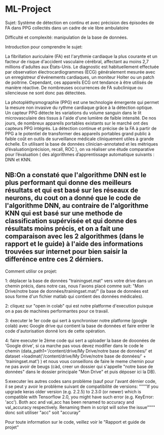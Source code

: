 # ML-Project
Sujet: Système de détection en continu et avec précision des épisodes de FA dans PPG collectés dans un cadre de vie libre ambulatoire


Difficulté et complexité: manipulation de la base de données.


Introduction pour comprendre le sujet:

La fibrillation auriculaire (FA) est l'arythmie cardiaque la plus courante et un facteur de risque d'accident vasculaire cérébral, affectant au moins 2,7 millions d'adultes aux États-Unis. Le diagnostic est habituellement effectuée par observation électrocardiogrammes (ECG) généralement mesurée avec un enregistreur d'événements cardiaques, un moniteur Holter ou un patch de poitrine. Cependant, ces appareils ECG ont tendance à être utilisés de manière réactive. De nombreuses occurrences de FA subclinique ou silencieuse ne sont donc pas détectées.


La photopléthysmographie (PPG) est une technologie émergente qui permet la mesure non invasive du rythme cardiaque grâce à la détection optique. Un capteur PPG détecte les variations du volume sanguin dans le lit microvasculaire des tissus à l'aide d'une lumière de faible intensité. De nos jours, de nombreux appareils portables existants sur le marché ont des capteurs PPG intégrés. La détection continue et précise de la FA à partir de PPG a le potentiel de transformer des appareils portables grand public à faible coût en outils de surveillance médicale cliniquement utiles à grande échelle. En utilisant la base de données clinician-annotated et les métriques d’évaluation(précision, recall, ROC ), on va réaliser une étude comparative pour l’évaluation ( des algorithmes d’apprentissage automatique suivants : DNN et KNN.



## NB:On a constaté que l'algorithme DNN est le plus performant qui donne des meilleurs résultats et qui est basé sur les réseaux de neurons, du cout on a donné que le code de l'algorithme DNN, au contraire de l'algorithme KNN qui est basé sur une methode de classification supérvisée et qui donne des résultats moins précis, et on a fait une comparaison avec les 2 algorithmes (dans le rapport et le guide) à l'aide des informations trouvées sur internet pour bien saisir la differénce entre ces 2 dérniers.


Comment utilisr ce projet:

1: déplacer la base de données "trainingset.mat" vers votre drive dans un chemin précis, dans notre cas, nous l'avons placé comme suit: "Mon Drive/notre base de données/trainingset.mat/" (la base de données est sous forme d'un fichier matlab qui contient des données médicales).


2: cliquez sur "open in colab" qui est notre platforme d'execution puisque on a pas de machines performantes pour ce travail.


3: éxecuter le 1er code qui sert à synchroniser notre platforme (google colab) avec Google drive qui contient la base de données et faire entrer le code d'autorisation donné lors de cette opération.


4: faire executer le 2ème code qui sert a uploader la base de dooonées de 'Google drive', si ca marche pas vous devez modifier dans le code le chemin (data_path1='/content/drive/My Drive/notre base de données/' et dataset =loadmat('/content/drive/My Drive/notre base de données/' + 'trainingset.mat') ) et nous vous conseillons de faire le meme chemin pour ne pas avoir de beugs (càd, creer un dossier qui s'appelle "notre base de données" dans le dossier principale "Mon Drive" et puis déposer ici la DB).



5:executer les autres codes sans problème (sauf pour l'avant dérnier code, il se peut y avoir le problème suivant de compatibilité de versions: """"If you upgrade keras older version (e.g. 2.2.5) to 2.3.0 (or newer) which is compatible with Tensorflow 2.0, you might have such error (e.g. KeyError: 'acc'). Both acc and val_acc has been renamed to accuracy and val_accuracy respectively. Renaming them in script will solve the issue"""" donc soit utiliser "acc" soit "accuray"


Pour toute information sur le code, veillez voir le "Rapport et guide de projet"
